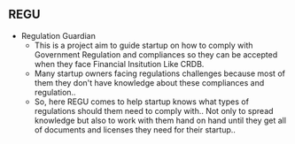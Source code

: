 ## __REGU__
- Regulation Guardian
    - This is a project aim to guide startup on how to comply with Government Regulation and compliances so they can be accepted when they face Financial Insitution Like CRDB.
    - Many startup owners facing regulations challenges because most of them they don't have knowledge about these compliances and regulation..
    - So, here REGU comes to help startup knows what types of regulations should them need to comply with.. Not only to spread knowledge but also to work with them hand on hand until they get all of documents and licenses they need for their startup..